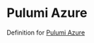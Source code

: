 # Pulumi Azure

Definition for [Pulumi Azure](https://github.com/pythoneda-iac/pulumi-azure "Pulumi Azure")
